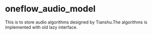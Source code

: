 # oneflow_audio_model
This is to store audio algorithms designed by Tianshu.The algorithms is implemented with old lazy interface.

